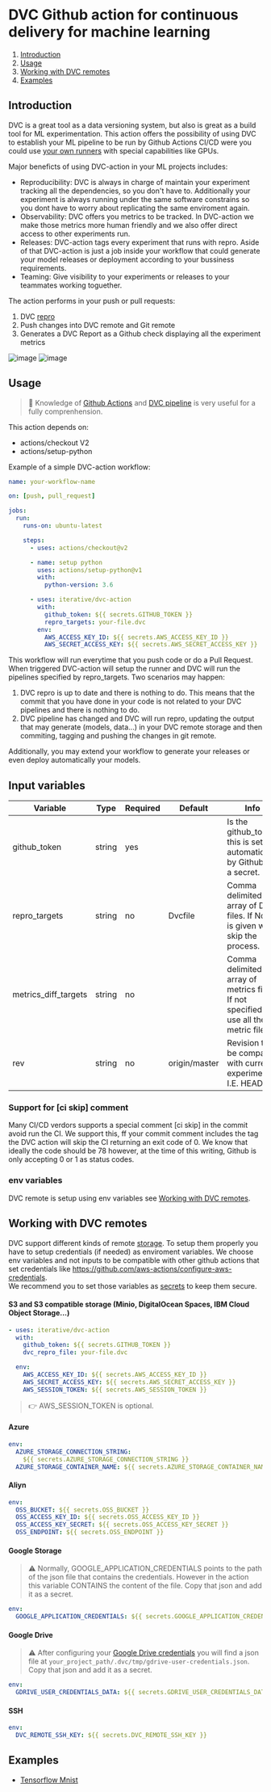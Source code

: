 # DVC Github action for continuous delivery for machine learning

1. [Introduction](#introduction)
2. [Usage](#usage)
3. [Working with DVC remotes](#working-with-dvc-remotes)
4. [Examples](#examples)

## Introduction

DVC is a great tool as a data versioning system, but also is great as a build
tool for ML experimentation. This action offers the possibility of using DVC to
establish your ML pipeline to be run by Github Actions CI/CD were you could use
[your own runners](https://help.github.com/en/actions/hosting-your-own-runners)
with special capabilities like GPUs.

Major beneficts of using DVC-action in your ML projects includes:

- Reproducibility: DVC is always in charge of maintain your experiment tracking
  all the dependencies, so you don't have to. Additionally your experiment is
  always running under the same software constrains so you dont have to worry
  about replicating the same enviroment again.
- Observability: DVC offers you metrics to be tracked. In DVC-action we make
  those metrics more human friendly and we also offer direct access to other
  experiments run.
- Releases: DVC-action tags every experiment that runs with repro. Aside of that
  DVC-action is just a job inside your workflow that could generate your model
  releases or deployment according to your bussiness requirements.
- Teaming: Give visibility to your experiments or releases to your teammates
  working toguether.

The action performs in your push or pull requests:

1.  DVC [repro](https://dvc.org/doc/command-reference/repro)
2.  Push changes into DVC remote and Git remote
3.  Generates a DVC Report as a Github check displaying all the experiment
    metrics

![image](https://user-images.githubusercontent.com/414967/75673142-854ad800-5c82-11ea-97f4-256beca83754.png)
![image](https://user-images.githubusercontent.com/414967/75673087-677d7300-5c82-11ea-8ccb-be6a4f81eb5d.png)

## Usage

> :eyes: Knowledge of [Github Actions](https://help.github.com/en/actions) and
> [DVC pipeline](https://dvc.org/doc/get-started/pipeline) is very useful for a
> fully comprenhension.

This action depends on:

- actions/checkout V2
- actions/setup-python

Example of a simple DVC-action workflow:

```yaml
name: your-workflow-name

on: [push, pull_request]

jobs:
  run:
    runs-on: ubuntu-latest

    steps:
      - uses: actions/checkout@v2

      - name: setup python
        uses: actions/setup-python@v1
        with:
          python-version: 3.6

      - uses: iterative/dvc-action
        with:
          github_token: ${{ secrets.GITHUB_TOKEN }}
          repro_targets: your-file.dvc
        env:
          AWS_ACCESS_KEY_ID: ${{ secrets.AWS_ACCESS_KEY_ID }}
          AWS_SECRET_ACCESS_KEY: ${{ secrets.AWS_SECRET_ACCESS_KEY }}
```

This workflow will run everytime that you push code or do a Pull Request. When
triggered DVC-action will setup the runner and DVC will run the pipelines
specified by repro_targets. Two scenarios may happen:

1. DVC repro is up to date and there is nothing to do. This means that the
   commit that you have done in your code is not related to your DVC pipelines
   and there is nothing to do.
2. DVC pipeline has changed and DVC will run repro, updating the output that may
   generate (models, data...) in your DVC remote storage and then commiting,
   tagging and pushing the changes in git remote.

Additionally, you may extend your workflow to generate your releases or even
deploy automatically your models.

## Input variables

| Variable             | Type   | Required | Default       | Info                                                                                   |
| -------------------- | ------ | -------- | ------------- | -------------------------------------------------------------------------------------- |
| github_token         | string | yes      |               | Is the github_token, this is setted automatically by Github as a secret.               |
| repro_targets        | string | no       | Dvcfile       | Comma delimited array of DVC files. If None is given will skip the process.            |
| metrics_diff_targets | string | no       |               | Comma delimited array of metrics files. If not specified will use all the metric files |
| rev                  | string | no       | origin/master | Revision to be compared with current experiment. I.E. HEAD~1.                          |

### Support for [ci skip] comment

Many CI/CD verdors supports a special comment [ci skip] in the commit avoid run
the CI. We support this, ff your commit comment includes the tag the DVC action
will skip the CI returning an exit code of 0. We know that ideally the code
should be 78 however, at the time of this writing, Github is only accepting 0 or
1 as status codes.

### env variables

DVC remote is setup using env variables see
[Working with DVC remotes](#working-with-dvc-remotes).

## Working with DVC remotes

DVC support different kinds of remote
[storage](https://dvc.org/doc/command-reference/remote/add). To setup them
properly you have to setup credentials (if needed) as enviroment variables. We
choose env variables and not inputs to be compatible with other github actions
that set credentials like
https://github.com/aws-actions/configure-aws-credentials.  
We recommend you to set those variables as
[secrets](https://help.github.com/es/actions/automating-your-workflow-with-github-actions/creating-and-using-encrypted-secrets)
to keep them secure.

#### S3 and S3 compatible storage (Minio, DigitalOcean Spaces, IBM Cloud Object Storage...)

```yaml
- uses: iterative/dvc-action
  with:
    github_token: ${{ secrets.GITHUB_TOKEN }}
    dvc_repro_file: your-file.dvc

  env:
    AWS_ACCESS_KEY_ID: ${{ secrets.AWS_ACCESS_KEY_ID }}
    AWS_SECRET_ACCESS_KEY: ${{ secrets.AWS_SECRET_ACCESS_KEY }}
    AWS_SESSION_TOKEN: ${{ secrets.AWS_SESSION_TOKEN }}
```

> :point_right: AWS_SESSION_TOKEN is optional.

#### Azure

```yaml
env:
  AZURE_STORAGE_CONNECTION_STRING:
    ${{ secrets.AZURE_STORAGE_CONNECTION_STRING }}
  AZURE_STORAGE_CONTAINER_NAME: ${{ secrets.AZURE_STORAGE_CONTAINER_NAME }}
```

#### Aliyn

```yaml
env:
  OSS_BUCKET: ${{ secrets.OSS_BUCKET }}
  OSS_ACCESS_KEY_ID: ${{ secrets.OSS_ACCESS_KEY_ID }}
  OSS_ACCESS_KEY_SECRET: ${{ secrets.OSS_ACCESS_KEY_SECRET }}
  OSS_ENDPOINT: ${{ secrets.OSS_ENDPOINT }}
```

#### Google Storage

> :warning: Normally, GOOGLE_APPLICATION_CREDENTIALS points to the path of the
> json file that contains the credentials. However in the action this variable
> CONTAINS the content of the file. Copy that json and add it as a secret.

```yaml
env:
  GOOGLE_APPLICATION_CREDENTIALS: ${{ secrets.GOOGLE_APPLICATION_CREDENTIALS }}
```

#### Google Drive

> :warning: After configuring your
> [Google Drive credentials](https://dvc.org/doc/command-reference/remote/add)
> you will find a json file at
> `your_project_path/.dvc/tmp/gdrive-user-credentials.json`. Copy that json and
> add it as a secret.

```yaml
env:
  GDRIVE_USER_CREDENTIALS_DATA: ${{ secrets.GDRIVE_USER_CREDENTIALS_DATA }}
```

#### SSH

```yaml
env:
  DVC_REMOTE_SSH_KEY: ${{ secrets.DVC_REMOTE_SSH_KEY }}
```

## Examples

- [Tensorflow Mnist](https://github.com/DavidGOrtega/dvc-action/wiki/Tensorflow-Mnist)
